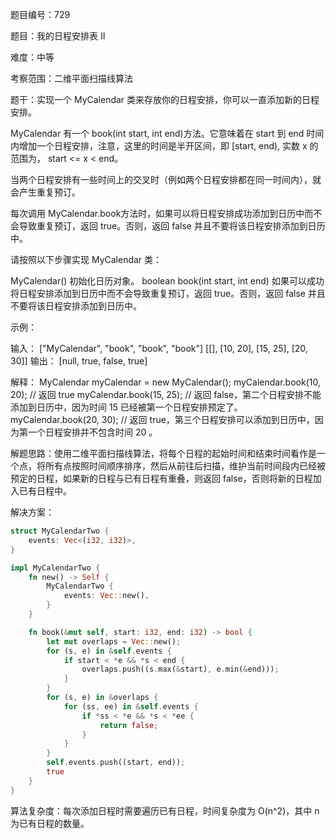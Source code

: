 题目编号：729

题目：我的日程安排表 II

难度：中等

考察范围：二维平面扫描线算法

题干：实现一个 MyCalendar 类来存放你的日程安排，你可以一直添加新的日程安排。

MyCalendar 有一个 book(int start, int end)方法。它意味着在 start 到 end 时间内增加一个日程安排，注意，这里的时间是半开区间，即 [start, end), 实数 x 的范围为，  start <= x < end。

当两个日程安排有一些时间上的交叉时（例如两个日程安排都在同一时间内），就会产生重复预订。

每次调用 MyCalendar.book方法时，如果可以将日程安排成功添加到日历中而不会导致重复预订，返回 true。否则，返回 false 并且不要将该日程安排添加到日历中。

请按照以下步骤实现 MyCalendar 类：

MyCalendar() 初始化日历对象。
boolean book(int start, int end) 如果可以成功将日程安排添加到日历中而不会导致重复预订，返回 true。否则，返回 false 并且不要将该日程安排添加到日历中。
 

示例：

输入：
["MyCalendar", "book", "book", "book"]
[[], [10, 20], [15, 25], [20, 30]]
输出：
[null, true, false, true]

解释：
MyCalendar myCalendar = new MyCalendar();
myCalendar.book(10, 20); // 返回 true
myCalendar.book(15, 25); // 返回 false，第二个日程安排不能添加到日历中，因为时间 15 已经被第一个日程安排预定了。
myCalendar.book(20, 30); // 返回 true，第三个日程安排可以添加到日历中，因为第一个日程安排并不包含时间 20 。

解题思路：使用二维平面扫描线算法，将每个日程的起始时间和结束时间看作是一个点，将所有点按照时间顺序排序，然后从前往后扫描，维护当前时间段内已经被预定的日程，如果新的日程与已有日程有重叠，则返回 false，否则将新的日程加入已有日程中。

解决方案：

```rust
struct MyCalendarTwo {
    events: Vec<(i32, i32)>,
}

impl MyCalendarTwo {
    fn new() -> Self {
        MyCalendarTwo {
            events: Vec::new(),
        }
    }

    fn book(&mut self, start: i32, end: i32) -> bool {
        let mut overlaps = Vec::new();
        for (s, e) in &self.events {
            if start < *e && *s < end {
                overlaps.push((s.max(&start), e.min(&end)));
            }
        }
        for (s, e) in &overlaps {
            for (ss, ee) in &self.events {
                if *ss < *e && *s < *ee {
                    return false;
                }
            }
        }
        self.events.push((start, end));
        true
    }
}
```

算法复杂度：每次添加日程时需要遍历已有日程，时间复杂度为 O(n^2)，其中 n 为已有日程的数量。